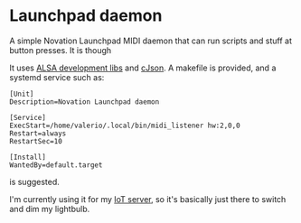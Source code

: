 # Launchpad daemon

A simple Novation Launchpad MIDI daemon that can run scripts and stuff at button presses. It is though

It uses [ALSA development libs](https://archlinux.org/packages/extra/x86_64/alsa-lib/) and [cJson](https://github.com/DaveGamble/cJSON). A makefile is provided, and a systemd service such as:

```
[Unit]
Description=Novation Launchpad daemon

[Service]
ExecStart=/home/valerio/.local/bin/midi_listener hw:2,0,0
Restart=always
RestartSec=10

[Install]
WantedBy=default.target
```

is suggested.

I'm currently using it for my [IoT server](https://github.com/iacobucci/iot-server), so it's basically just there to switch and dim my lightbulb.
